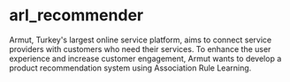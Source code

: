 # arl_recommender
Armut, Turkey's largest online service platform, aims to connect service providers with customers who need their services. To enhance the user experience and increase customer engagement, Armut wants to develop a product recommendation system using Association Rule Learning. 
